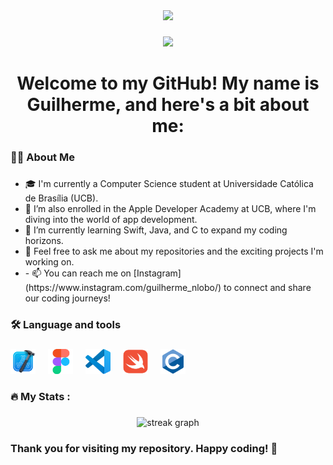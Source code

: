 <div align="center">
  <img height="150" src="https://camo.githubusercontent.com/62da68eb62b1e5f175f7d1f0191dd89a653d7908feb22d37d4a0ab07365d6791/68747470733a2f2f6d656469612e67697068792e636f6d2f6d656469612f4d3967624264396e6244724f5475314d71782f67697068792e676966"  />
</div>

###

###

<div align="center">
  <img src="https://visitor-badge.laobi.icu/badge?page_id=GuilhermeNL01.GuilhermeNL01&"  />
</div>

###

<h1 align="center"> Welcome to my GitHub! My name is Guilherme, and here's a bit about me:
</h1>

###

<h3 align="left">👩‍💻  About Me</h3>

###


<ul align="left">
  <li>🎓 I'm currently a Computer Science student at Universidade Católica de Brasília (UCB).</li>
  <li>🔭 I’m also enrolled in the Apple Developer Academy at UCB, where I'm diving into the world of app development.</li>
  <li>🌱 I’m currently learning Swift, Java, and C to expand my coding horizons.</li>
  <li>💬 Feel free to ask me about my repositories and the exciting projects I'm working on.</li>
  <li>- 📫 You can reach me on [Instagram](https://www.instagram.com/guilherme_nlobo/) to connect and share our coding journeys!</li>
</ul>

###

<h3 align="left">🛠 Language and tools</h3>

###

<div align="left">
  <img src="https://github.com/devicons/devicon/blob/v2.15.1/icons/xcode/xcode-original.svg" height="40" alt="Xcode"  />
  <img width="12" />
   <img src="https://github.com/devicons/devicon/blob/1119b9f84c0290e0f0b38982099a2bd027a48bf1/icons/figma/figma-original.svg#L1" height="40" alt="figma"  />
  <img width="12" />
  <img src="https://github.com/devicons/devicon/blob/1119b9f84c0290e0f0b38982099a2bd027a48bf1/icons/vscode/vscode-original.svg#L1" height="40" alt="Vscode"  />
  <img width="12" />
  <img src="https://github.com/devicons/devicon/blob/v2.15.1/icons/swift/swift-original.svg" height="40" alt="Swift"  />
  <img width="12" />
  <img src="https://github.com/devicons/devicon/blob/v2.15.1/icons/c/c-original.svg" height="40" alt="C"  />
  <img width="12" />
 
</div>

###

<h3 align="left">🔥   My Stats :</h3>

###

<div align="center">
  <img src="https://streak-stats.demolab.com?user=GuilhermeNL01&locale=en&mode=daily&theme=dark&hide_border=false&border_radius=5&order=3" height="220" alt="streak graph"  />
</div>

###

<h3 align="left"> Thank you for visiting my repository. Happy coding! 🚀</h3>
